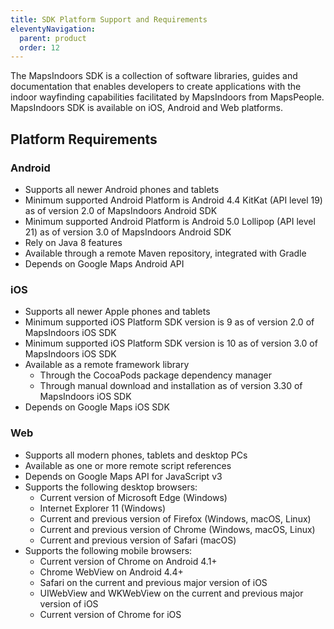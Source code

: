 ```yaml
---
title: SDK Platform Support and Requirements
eleventyNavigation:
  parent: product
  order: 12
---
```


The MapsIndoors SDK is a collection of software libraries, guides and documentation that enables developers to create applications with the indoor wayfinding capabilities facilitated by MapsIndoors from MapsPeople. MapsIndoors SDK is available on iOS, Android and Web platforms.

## Platform Requirements

### Android

- Supports all newer Android phones and tablets
- Minimum supported Android Platform is Android 4.4 KitKat (API level 19) as of version 2.0 of MapsIndoors Android SDK
- Minimum supported Android Platform is Android 5.0 Lollipop (API level 21) as of version 3.0 of MapsIndoors Android SDK
- Rely on Java 8 features
- Available through a remote Maven repository, integrated with Gradle
- Depends on Google Maps Android API

### iOS

- Supports all newer Apple phones and tablets
- Minimum supported iOS Platform SDK version is 9 as of version 2.0 of MapsIndoors iOS SDK
- Minimum supported iOS Platform SDK version is 10 as of version 3.0 of MapsIndoors iOS SDK
- Available as a remote framework library
  - Through the CocoaPods package dependency manager
  - Through manual download and installation as of version 3.30 of MapsIndoors iOS SDK
- Depends on Google Maps iOS SDK

### Web

- Supports all modern phones, tablets and desktop PCs
- Available as one or more remote script references
- Depends on Google Maps API for JavaScript v3
- Supports the following desktop browsers:
  - Current version of Microsoft Edge (Windows)
  - Internet Explorer 11 (Windows)
  - Current and previous version of Firefox (Windows, macOS, Linux)
  - Current and previous version of Chrome (Windows, macOS, Linux)
  - Current and previous version of Safari (macOS)
- Supports the following mobile browsers:
  - Current version of Chrome on Android 4.1+
  - Chrome WebView on Android 4.4+
  - Safari on the current and previous major version of iOS
  - UIWebView and WKWebView on the current and previous major version of iOS
  - Current version of Chrome for iOS
